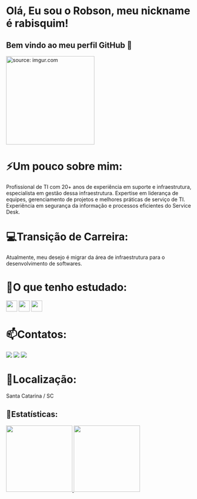 # Olá, Eu sou o Robson, meu nickname é rabisquim!

## Bem vindo ao meu perfil GitHub 👋

<a href="https://imgur.com/mHKPSnW"><img src="https://i.imgur.com/mHKPSnW.png" title="source: imgur.com" width="240" height= "240"/></a>

# ⚡Um pouco sobre mim:
Profissional de TI com 20+ anos de experiência em suporte e infraestrutura, especialista em gestão dessa infraestrutura. Expertise em liderança de equipes, gerenciamento de projetos e melhores práticas de serviço de TI. Experiência em segurança da informação e processos eficientes do Service Desk.

# 💻Transição de Carreira:
Atualmente, meu desejo é migrar da área de infraestrutura para o desenvolvimento de softwares.  

# 🌱O que tenho estudado:
<img src="https://cdn.jsdelivr.net/gh/devicons/devicon/icons/java/java-original-wordmark.svg" width="30" height="30" /> <img src="https://cdn.jsdelivr.net/gh/devicons/devicon/icons/javascript/javascript-original.svg" width="30" height="30" /> <img src="https://cdn.jsdelivr.net/gh/devicons/devicon/icons/git/git-original-wordmark.svg" width="30" height="30" />
           
# 📫Contatos:

<div>
<a href="https://instagram.com/mr_robsonpaulo" target="_blank"><img src="https://img.shields.io/badge/-Instagram-%23E4405F?style=for-the-badge&logo=instagram&logoColor=white" target="_blank"></a>
<a href = "mailto:robsonspaulo@gmail.com"><img src="https://img.shields.io/badge/Gmail-D14836?style=for-the-badge&logo=gmail&logoColor=white" target="_blank"></a>
<a href="https://www.linkedin.com/in/robsonspaulo" target="_blank"><img src="https://img.shields.io/badge/-LinkedIn-%230077B5?style=for-the-badge&logo=linkedin&logoColor=white" target="_blank"></a>   
</div>

# 🌇Localização:
Santa Catarina / SC

## 🔰Estatísticas:
<div>
<a href="https://github.com/rabisquim">
<img height="180em" src="https://github-readme-stats.vercel.app/api/top-langs/?username=rabisquim&layout=compact&langs_count=7&theme=dracula"/>
<img height="180em" src="https://github-readme-stats.vercel.app/api?username=rabisquim&show_icons=true&theme=dracula&include_all_commits=true&count_private=true"/>
</div>
